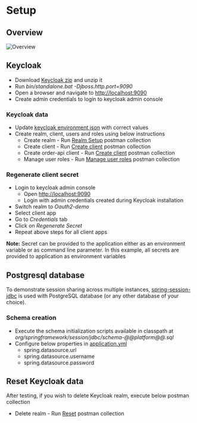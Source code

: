# Setup

## Overview
![Overview](https://i.ibb.co/CsVz0JN/Keycloak-POC-Setup.png)

## Keycloak

* Download [Keycloak zip](https://www.keycloak.org/downloads) and unzip it
* Run *bin/standalone.bat -Djboss.http.port=9090*
* Open a browser and navigate to [http://localhost:9090](http://localhost:9090)
* Create admin credentials to login to keycloak admin console

### Keycloak data
* Update [keycloak environment json](postman/keycloak.postman_environment.json) with correct values
* Create realm, client, users and roles using below instructions
    * Create realm - Run [Realm Setup](postman/1_Realm_Setup.postman_collection.json) postman collection
    * Create client - Run [Create client](postman/2_Create_client_app.postman_collection.json) postman collection
    * Create order-api client - Run [Create client](postman/3_Create_order-api_app.postman_collection.json) postman collection
    * Manage user roles - Run [Manage user roles](postman/4_Manage_user_roles.postman_collection.json) postman collection

### Regenerate client secret
* Login to keycloak admin console
    * Open [http://localhost:9090](http://localhost:9090)
    * Login with admin credentials created during Keycloak installation
* Switch realm to *Oauth2-demo*
* Select client app
* Go to *Credentials* tab
* Click on *Regenerate Secret*
* Repeat above steps for all client apps

**Note:**  Secret can be provided to the application either as an environment variable or as command line parameter. In
this example, all secrets are provided to application as environment variables

## Postgresql database
To demonstrate session sharing across multiple instances, [spring-session-jdbc](https://spring.io/projects/spring-session-jdbc) 
is used with PostgreSQL database (or any other database of your choice).

### Schema creation
* Execute the schema initialization scripts available in classpath at *org/springframework/session/jdbc/schema-@@platform@@.sql*
* Configure below properties in [application.yml](sample_webapp/src/main/resources/application.yml)
  * spring.datasource.url
  * spring.datasource.username
  * spring.datasource.password

## Reset Keycloak data
After testing, if you wish to delete Keycloak realm, execute below postman collection
* Delete realm - Run [Reset](postman/5_Reset.postman_collection.json) postman collection
